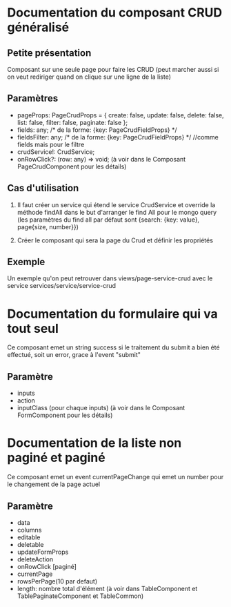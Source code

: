# Documentation du composant CRUD généralisé
## Petite présentation
Composant sur une seule page pour faire les CRUD (peut marcher aussi si on veut rediriger quand on clique sur une ligne de la liste)

## Paramètres
- pageProps: PageCrudProps = { create: false, update: false, delete: false, list: false, filter: false, paginate: false };
- fields: any; /* de la forme: {key: PageCrudFieldProps} */
- fieldsFilter: any; /* de la forme: {key: PageCrudFieldProps} */ //comme fields mais pour le filtre
- crudService!: CrudService;
- onRowClick?: (row: any) => void;
(à voir dans le Composant PageCrudComponent pour les détails)

## Cas d'utilisation
1. Il faut créer un service qui étend le service CrudService et override la méthode findAll dans le but d'arranger le find All pour le mongo query (les paramètres du find all par défaut sont {search: {key: value}, page{size, number}})

2. Créer le composant qui sera la page du Crud et définir les propriétés

## Exemple
Un exemple qu'on peut retrouver dans views/page-service-crud avec le service services/service/service-crud


# Documentation du formulaire qui va tout seul
Ce composant emet un string success si le traitement du submit a bien été effectué, soit un error, grace à l'event "submit"

## Paramètre
- inputs
- action
- inputClass (pour chaque inputs)
(à voir dans le Composant FormComponent pour les détails)


# Documentation de la liste non paginé et paginé
Ce composant emet un event currentPageChange qui emet un number pour le changement de la page actuel

## Paramètre
- data
- columns
- editable
- deletable
- updateFormProps
- deleteAction
- onRowClick
[paginé]
- currentPage
- rowsPerPage(10 par defaut)
- length: nombre total d'élément
(à voir dans TableComponent et TablePaginateComponent et TableCommon)

